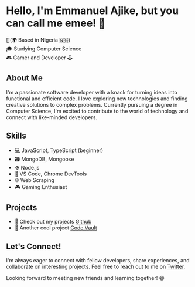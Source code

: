 # Hello, I'm Emmanuel Ajike, but you can call me emee! 👋

[](🌍 Based in Nigeria 🇳🇬)  
🎓 Studying Computer Science  
🎮 Gamer and Developer 🕹️  

## About Me

I'm a passionate software developer with a knack for turning ideas into functional and efficient code. I love exploring new technologies and finding creative solutions to complex problems. Currently pursuing a degree in Computer Science, I'm excited to contribute to the world of technology and connect with like-minded developers.

## Skills

- 💻 JavaScript, TypeScript (beginner)
- 🗃️ MongoDB, Mongoose
- ⚙️ Node.js
- 📝 VS Code, Chrome DevTools
- 🌐 Web Scraping
- 🎮 Gaming Enthusiast

## Projects

[//]: # "This is a comment"
- 🚀 Check out my projects [Github](https://github.com/emee-dev/hackathon)
- 🎉 Another cool project [Code Vault](https://github.com/jae-sd/hackathon)

## Let's Connect!

I'm always eager to connect with fellow developers, share experiences, and collaborate on interesting projects. Feel free to reach out to me on [Twitter](https://twitter.com/___emee_?).

[//]: # "via [LinkedIn](your-linkedin-profile) or follow me"

Looking forward to meeting new friends and learning together! 😄
